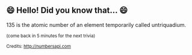 ## 😄 Hello! Did you know that... 😄
135 is the atomic number of an element temporarily called untriquadium.

<sup>(come back in 5 minutes for the next trivia)</sup>


<sup>Credits: http://numbersapi.com</sup>

